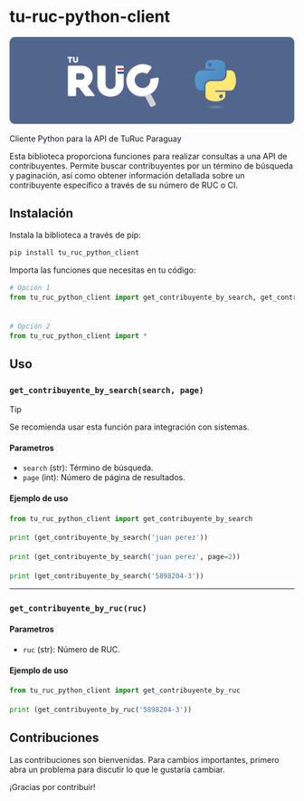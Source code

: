 # tu-ruc-python-client
![pipeline](https://github.com/ithdev/tu-ruc-python-client/blob/main/turuc.png?raw=true)

Cliente Python para la API de TuRuc Paraguay

Esta biblioteca proporciona funciones para realizar consultas a una API de contribuyentes. Permite buscar contribuyentes por un término de búsqueda y paginación, así como obtener información detallada sobre un contribuyente específico a través de su número de RUC o CI.

## Instalación

Instala la biblioteca a través de pip:
```bash
pip install tu_ruc_python_client
```

Importa las funciones que necesitas en tu código:

```python
# Opción 1
from tu_ruc_python_client import get_contribuyente_by_search, get_contribuyente_by_ruc


# Opción 2
from tu_ruc_python_client import *
```

## Uso
### `get_contribuyente_by_search(search, page)`

> [!TIP]
> Se recomienda usar esta función para integración con sistemas.

#### Parametros
- `search` (str): Término de búsqueda.
- `page` (int): Número de página de resultados.

#### Ejemplo de uso

```python
from tu_ruc_python_client import get_contribuyente_by_search

print (get_contribuyente_by_search('juan perez'))

print (get_contribuyente_by_search('juan perez', page=2))

print (get_contribuyente_by_search('5898204-3'))
``` 

---
### `get_contribuyente_by_ruc(ruc)`

#### Parametros
- `ruc` (str): Número de RUC.

#### Ejemplo de uso

```python
from tu_ruc_python_client import get_contribuyente_by_ruc

print (get_contribuyente_by_ruc('5898204-3'))
```

## Contribuciones
Las contribuciones son bienvenidas. Para cambios importantes, primero abra un problema para discutir lo que le gustaría cambiar.

¡Gracias por contribuir!
